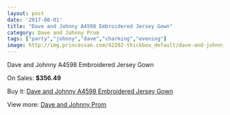 ```yaml
---
layout: post
date: '2017-08-01'
title: "Dave and Johnny A4598 Embroidered Jersey Gown"
category: Dave and Johnny Prom
tags: ["party","johnny","dave","charming","evening"]
image: http://img.princessan.com/42202-thickbox_default/dave-and-johnny-a4598-embroidered-jersey-gown.jpg
---
```

Dave and Johnny A4598 Embroidered Jersey Gown

On Sales: **$356.49**
<a href="https://www.princessan.com/en/dave-and-johnny-prom/19675-dave-and-johnny-a4598-embroidered-jersey-gown.html"><amp-img layout="responsive" width="600" height="600" src="//img.princessan.com/42202-thickbox_default/dave-and-johnny-a4598-embroidered-jersey-gown.jpg" alt="Dave and Johnny A4598 Embroidered Jersey Gown 0" /></a>
<a href="https://www.princessan.com/en/dave-and-johnny-prom/19675-dave-and-johnny-a4598-embroidered-jersey-gown.html"><amp-img layout="responsive" width="600" height="600" src="//img.princessan.com/42203-thickbox_default/dave-and-johnny-a4598-embroidered-jersey-gown.jpg" alt="Dave and Johnny A4598 Embroidered Jersey Gown 1" /></a>

Buy it: [Dave and Johnny A4598 Embroidered Jersey Gown](https://www.princessan.com/en/dave-and-johnny-prom/19675-dave-and-johnny-a4598-embroidered-jersey-gown.html "Dave and Johnny A4598 Embroidered Jersey Gown")

View more: [Dave and Johnny Prom](https://www.princessan.com/en/181-dave-and-johnny-prom "Dave and Johnny Prom")